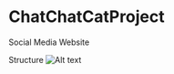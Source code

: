 # ChatChatCatProject
Social Media Website

Structure
![Alt text](ChatChatCatProject/Document/結構圖-EN.jpg)
